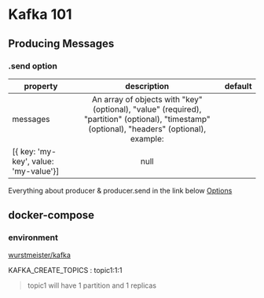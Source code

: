 # Kafka 101

## Producing Messages

### .send option 
| property        | description           | default  |
| ------------- |:-------------:| -----:|
| messages      | An array of objects with "key" (optional), "value" (required), "partition" (optional), "timestamp" (optional), "headers" (optional), example:
[{ key: 'my-key', value: 'my-value'}] | null |
Everything about producer & producer.send in the link below
[Options](https://kafka.js.org/docs/producing#options)

## docker-compose 

### environment 
[wurstmeister/kafka](https://hub.docker.com/r/wurstmeister/kafka)

KAFKA_CREATE_TOPICS : topic1:1:1

>topic1 will have 1 partition and 1 replicas